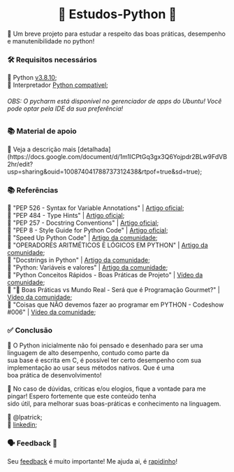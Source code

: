 <center><h1>🐍 Estudos-Python 🐍</h1></center>
💬 Um breve projeto para estudar a respeito das boas práticas, desempenho e manutenibilidade no python!   

<h3>🛠 Requisitos necessários</h3>

📌 Python [v3.8.10](https://www.python.org/downloads/release/python-3810/);   
📌 Interpretador [Python compatível](https://www.jetbrains.com/pt-br/pycharm/);   

<h6>OBS: O pycharm está disponível no gerenciador de apps do Ubuntu! Você pode optar pela IDE da sua preferência!</h6>

<h3>📚 Material de apoio</h3>
📌 Veja a descrição mais [detalhada](https://docs.google.com/document/d/1m1lCPtGq3gx3Q6Yojpdr2BLw9FdVB2hr/edit?usp=sharing&ouid=100874041788737312438&rtpof=true&sd=true);  

<h3>📚 Referências</h3>

📌 "PEP 526 - Syntax for Variable Annotations" | [Artigo oficial](https://www.python.org/dev/peps/pep-0526/);   
📌 "PEP 484 - Type Hints" | [Artigo oficial](https://www.python.org/dev/peps/pep-0484/);   
📌 "PEP 257 - Docstring Conventions" | [Artigo oficial](https://www.python.org/dev/peps/pep-0257/);   
📌 "PEP 8 - Style Guide for Python Code" | [Artigo oficial](https://www.python.org/dev/peps/pep-0008/);   
📌 "Speed Up Python Code" | [Artigo da comunidade](https://www.loginradius.com/blog/async/speed-up-python-code/);   
📌 "OPERADORES ARITMÉTICOS E LÓGICOS EM PYTHON" | [Artigo da comunidade](https://pythonacademy.com.br/blog/operadores-aritmeticos-e-logicos-em-python);   
📌 "Docstrings in Python" | [Artigo da comunidade](https://www.datacamp.com/community/tutorials/docstrings-python);   
📌 "Python: Variáveis e valores" | [Artigo da comunidade](https://reulison.com.br/python-variaveis-e-valores/);   
📌 "Python Conceitos Rápidos - Boas Práticas de Projeto" | [Vídeo da comunidade](https://www.youtube.com/watch?v=ZIkCqrjTcXg);   
📌 "🚨 Boas Práticas vs Mundo Real - Será que é Programação Gourmet?" | [Vídeo da comunidade](https://www.youtube.com/watch?v=CZWg1soRdoQ);   
📌 "Coisas que NÃO devemos fazer ao programar em PYTHON - Codeshow #006" | [Vídeo da comunidade](https://www.youtube.com/watch?v=p4jWEC7vuKI);   

<h3>✅ Conclusão</h3>

💬 O Python inicialmente não foi pensado e desenhado para ser uma linguagem de alto desempenho, contudo como parte da  
sua base é escrita em C, é possível ter certo desempenho com sua implementação ao usar seus métodos nativos. Que é uma  
boa prática de desenvolvimento!

💬 No caso de dúvidas, criticas e/ou elogios, fique a vontade para me pingar! Espero fortemente que este conteúdo tenha  
sido útil, para melhorar suas boas-práticas e conhecimento na linguagem.

👥 @lpatrick;  
👥 [linkedin](https://www.linkedin.com/in/lucaspbs/);

<h3>🗣 Feedback 👤</h3>

Seu [feedback](https://forms.gle/5AqvLGuReKLVXywMA) é muito importante! Me ajuda ai, é [rapidinho](https://forms.gle/5AqvLGuReKLVXywMA)!
